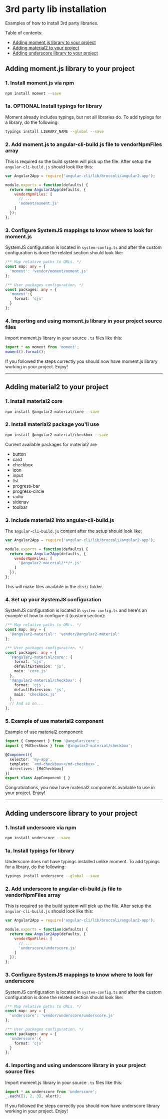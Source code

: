# 3rd party lib installation

Examples of how to install 3rd party libraries.

Table of contents:
- [Adding moment.js library to your project](#adding-momentjs-library-to-your-project)
- [Adding material2 to your project](#adding-material2-to-your-project)
- [Adding underscore library to your project](#adding-underscore-library-to-your-project)

## Adding moment.js library to your project

### 1. Install moment.js via npm

```bash
npm install moment --save
```

### 1a. **OPTIONAL** Install typings for library

Moment already includes typings, but not all libraries do. To add typings for a library, do the following:

```bash
typings install LIBRARY_NAME --global --save
```

### 2. Add moment.js to angular-cli-build.js file to vendorNpmFiles array

This is required so the build system will pick up the file. After setup the `angular-cli-build.js` should look like this:

```js
var Angular2App = require('angular-cli/lib/broccoli/angular2-app');

module.exports = function(defaults) {
  return new Angular2App(defaults, {
    vendorNpmFiles: [
      // ...
      'moment/moment.js'
    ]
  });
};
```

### 3. Configure SystemJS mappings to know where to look for moment.js

SystemJS configuration is located in `system-config.ts` and after the custom configuration is done the related section should look like:

```ts
/** Map relative paths to URLs. */
const map: any = {
  'moment': 'vendor/moment/moment.js'
};

/** User packages configuration. */
const packages: any = {
  'moment':{
    format: 'cjs'
  }
};
```

### 4. Importing and using moment.js library in your project source files

Import moment.js library in your source `.ts` files like this:

```ts
import * as moment from 'moment';
moment().format();
```

If you followed the steps correctly you should now have moment.js library working in your project. Enjoy!

___

## Adding material2 to your project

### 1. Install material2 core

```bash
npm install @angular2-material/core --save
```

### 2. Install material2 package you'll use

```bash
npm install @angular2-material/checkbox --save
```

Current available packages for material2 are
- button
- card
- checkbox
- icon
- input
- list
- progress-bar
- progress-circle
- radio
- sidenav
- toolbar

### 3. Include material2 into angular-cli-build.js

The `angular-cli-build.js` content after the setup should look like;

```js
var Angular2App = require('angular-cli/lib/broccoli/angular2-app');

module.exports = function(defaults) {
  return new Angular2App(defaults, {
    vendorNpmFiles: [
      '@angular2-material/**/*.js'
    ]
  });
};
```

This will make files available in the `dist/` folder.

### 4. Set up your SystemJS configuration

SystemJS configuration is located in `system-config.ts` and here's an example of how to configure it (custom section):

```ts
/** Map relative paths to URLs. */
const map: any = {
  '@angular2-material': 'vendor/@angular2-material'
};

/** User packages configuration. */
const packages: any = {
  '@angular2-material/core': {
    format: 'cjs',
    defaultExtension: 'js',
    main: 'core.js'
  },
  '@angular2-material/checkbox': {
    format: 'cjs',
    defaultExtension: 'js',
    main: 'checkbox.js'
  },
  // And so on...
};
```

### 5. Example of use material2 component

Example of use material2 component:

```ts
import { Component } from '@angular/core';
import { MdCheckbox } from '@angular2-material/checkbox';

@Component({
  selector: 'my-app',
  template: `<md-checkbox></md-checkbox>`,
  directives: [MdCheckbox]
})
export class AppComponent { }
```

Congratulations, you now have material2 components available to use in your project. Enjoy!

___

## Adding underscore library to your project

### 1. Install underscore via npm

```bash
npm install underscore --save
```

### 1a. Install typings for library

Underscore does not have typings installed unlike moment. To add typings for a library, do the following:

```bash
typings install underscore --global --save
```

### 2. Add underscore to angular-cli-build.js file to vendorNpmFiles array

This is required so the build system will pick up the file. After setup the `angular-cli-build.js` should look like this:

```js
var Angular2App = require('angular-cli/lib/broccoli/angular2-app');

module.exports = function(defaults) {
  return new Angular2App(defaults, {
    vendorNpmFiles: [
      // ...
      'underscore/underscore.js'
    ]
  });
};
```

### 3. Configure SystemJS mappings to know where to look for underscore

SystemJS configuration is located in `system-config.ts` and after the custom configuration is done the related section should look like:

```ts
/** Map relative paths to URLs. */
const map: any = {
  'underscore': 'vendor/underscore/underscore.js'
};

/** User packages configuration. */
const packages: any = {
  'underscore':{
    format: 'cjs'
  }
};
```

### 4. Importing and using underscore library in your project source files

Import moment.js library in your source `.ts` files like this:

```ts
import * as underscore from 'underscore';
_.each([1, 2, 3], alert);
```

If you followed the steps correctly you should now have underscore library working in your project. Enjoy!